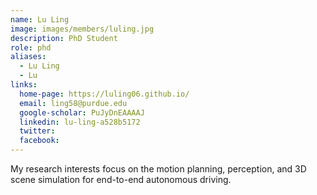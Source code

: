 ```yaml
---
name: Lu Ling
image: images/members/luling.jpg
description: PhD Student
role: phd
aliases:
  - Lu Ling
  - Lu
links:
  home-page: https://luling06.github.io/
  email: ling58@purdue.edu
  google-scholar: PuJyDnEAAAAJ
  linkedin: lu-ling-a528b5172
  twitter:
  facebook:
---
```


My research interests focus on the motion planning, perception, and 3D scene simulation for  end-to-end autonomous driving.